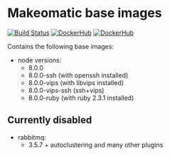 # Makeomatic base images

[![Build Status](https://travis-ci.org/makeomatic/alpine-node.svg?branch=master)](https://travis-ci.org/makeomatic/alpine-node)
[![DockerHub](https://img.shields.io/badge/docker-available-blue.svg)](https://hub.docker.com/r/makeomatic/node)
[![DockerHub](https://img.shields.io/docker/pulls/makeomatic/node.svg)](https://hub.docker.com/r/makeomatic/node)

Contains the following base images:

* node versions:
  - 8.0.0
  - 8.0.0-ssh (with openssh installed)
  - 8.0.0-vips (with libvips installed)
  - 8.0.0-vips-ssh (ssh+vips)
  - 8.0.0-ruby (with ruby 2.3.1 installed)

## Currently disabled

* rabbitmq:
  - 3.5.7 + autoclustering and many other plugins
